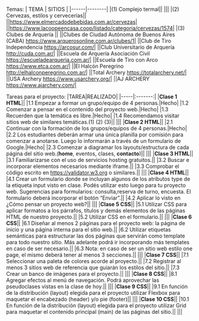 Temas:
| TEMA | SITIOS |
|------|--------|
|(1) Complejo termal||
|||
|(2) Cervezas, estilos y cervecerías||
||https://www.elmercadodebebidas.com.ar/cervezas|
||https://www.lacoopeencasa.coop/listado/categoria/cervezas/1574|
|(3) Clubes de Arquería ||
||Clubes de Ciudad Autónoma de Buenos Aires (CABA) https://www.arquerosonline.com.ar/clubes/1|
||Club de Tiro Independencia https://arcosur.com/|
||Club Universitario de Arquería http://cuda.com.ar/|
||Escuela de Arquería Asociación Civil https://escueladearqueria.com.ar/|
||Escuela de Tiro con Arco https://www.etca.com.ar/|
||El Halcón Peregrino http://elhalconperegrino.com.ar/|
||Total Archery https://totalarchery.net/|
||USA Archery https://www.usarchery.org/|
||AJ ARCHERY https://www.ajarchery.com/|


Tareas para el proyecto:
|TAREA|REALIZADO|
|-----|:-------:|
|**Clase 1 HTML**||
|1.1 Empezar a formar un grupo/equipo de 4 personas.|Hecho|
|1.2 Comenzar a pensar en el contenido del proyecto web.|Hecho|
|1.3 Recuerden que la temática es libre.|Hecho|
|1.4 Recomendamos visitar sitios web de similares temáticas.(1) (2) (3)||
|||
|**Clase 2 HTML**||
|2.1 Continuar con la formación de los grupos/equipos de 4 personas.|Hecho|
|2.2 Los estudiantes deberán armar una única planilla por comisión para comenzar a anotarse. Luego lo informarán a través de un formulario de Google.|Hecho|
|2.3 Comenzar a diagramar los layouts/estructura de cada página del sitio web.(**home**, eventos, clases, **contacto**)||
|||
|**Clase 3 HTML**||
|3.1 Familiarizarse con el uso de servicios hosting gratuitos.||
|3.2 Buscar e incorporar elementos necesarios mediante iframe.||
|3.3 Comprobar el código escrito en https://validator.w3.org o similares.||
|||
|**Clase 4 HTML**||
|4.1 Crear un formulario donde se incluyan algunos de los atributos type de la etiqueta input visto en clase. Podés utilizar esto luego para tu proyecto web. Sugerencias para formularios: consulta,reserva de turno, encuesta. El formulario deberá incorporar el botón “Enviar”.||
|4.2 Aplicar lo visto en ¿Cómo pensar un proyecto web?||
|||
|**Clase 5 CSS**||
|5.1 Utilizar CSS para aplicar formatos a los párrafos, títulos y demás elementos de las páginas HTML de nuestro proyecto.||
|5.2 Utilizar CSS en el formulario.||
|||
|**Clase 6 CSS**||
|6.1 Diseñar al menos 2 páginas para el proyecto web: la página de inicio y una página interna para el sitio web.||
|6.2 Utilizar etiquetas semánticas para estructurar las dos páginas que servirán como template para todo nuestro sitio. Más adelante podrá ir incorporando más templates en caso de ser necesario.||
|6.3 Nota: en caso de ser un sitio web estilo one page, el mismo deberá tener al menos 3 secciones.||
|||
|**Clase 7 CSS**||
|7.1 Seleccionar una paleta de colores acorde al proyecto.||
|7.2 Registrar al menos 3 sitios web de referencia que guiarán los estilos del sitio.||
|7.3 Crear un banco de imágenes para el proyecto.||
|||
|**Clase 8 CSS**||
|8.1 Agregar efectos al menú de navegación. Podrá aprovechar las pseudoclases vistas en la clase de hoy.||
|||
|**Clase 9 CSS**||
|9.1 En función de la distribución (layout) elegida para el proyecto utilizar Flexbox para maquetar el encabezado (header) y/o pie (footer)||
|||
|**Clase 10 CSS**||
|10.1 En función de la distribución (layout) elegida para el proyecto utilizar Grid para maquetar el contenido principal (main) de las páginas del sitio.||
|||

